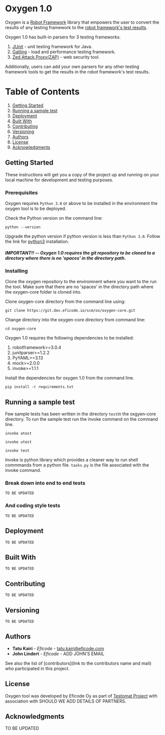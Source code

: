 # Oxygen 1.0

Oxygen is a [Robot Framework](https://robotframework.org/) library that empowers the user to convert the results of any testing framework to the [robot framework's test results](https://robotframework.org/robotframework/2.1.2/RobotFrameworkUserGuide.html#created-outputs). 

Oxygen 1.0 has built-in parsers for 3 testing frameworks. 

1. [JUnit](https://en.wikipedia.org/wiki/JUnit) - unit testing framework for Java.
2. [Gatling](https://en.wikipedia.org/wiki/Gatling_(software)) - load and performance testing framework.
3. [Zed Attack Proxy(ZAP)](https://www.zaproxy.org/) - web security tool. 

Additionally, users can add your own parsers for any other testing framework tools to get the results in the robot framework's test results. 

# Table of Contents
1. [Getting Started](#getting-started)
2. [Running a sample test](#running-the-tests)
3. [Deployment](#deployment)
4. [Built With](#built-with)
5. [Contributing](#contributing)
6. [Versioning](#versioning)
7. [Authors](#authors)
8. [License](#license)
9. [Acknowledgments](#acknowledgments)

## Getting Started

These instructions will get you a copy of the project up and running on your local machine for development and testing purposes.

### Prerequisites

Oxygen requires `Python 3.0` or above to be installed in the environment the oxygen tool is to be deployed. 

Check the Python version on the command line:
```
python --version
```

Upgrade the python version if python version is less than `Python 3.0`. Follow the link for [python3](https://realpython.com/installing-python/) installation.

##### IMPORTANT!! --  Oxygen 1.0 requires the git repository to be cloned to a directory where there is no 'spaces' in the directory path.

### Installing

Clone the oxygen repository to the enviromnent where you want to the run the tool. Make sure that there are no 'spaces' in the directory path where the oxygen-core folder is cloned into.

Clone oxygen-core directory from the command line using:

```
git clone https://git.dev.eficode.io/scm/ox/oxygen-core.git
```
Change directory into the oxygen-core directory from command line:
```
cd oxygen-core
```
Oxygen 1.0 requires the following dependencies to be installed: 

1. robotframework>=3.0.4
2. junitparser>=1.2.2
3. PyYAML>=3.13
4. mock>=2.0.0
5. invoke>=1.1.1

Install the dependencies for oxygen 1.0 from the command line. 

```
pip install -r requirements.txt
```

## Running a sample test

Few sample tests has been written in the directory `test`in the oxgyen-core directory. To run the sample test run the invoke command on the command line.

```
invoke atest
```
```
invoke utest
```
```
invoke test
```
Invoke is python library which provides a cleaner way to run shell commmands from a python file. `tasks.py` is the file associated with the invoke command. 

### Break down into end to end tests
```
TO BE UPDATED
```

### And coding style tests
```
TO BE UPDATED
```
## Deployment
```
TO BE UPDATED
```
## Built With
```
TO BE UPDATED
```
## Contributing
```
TO BE UPDATED
```
## Versioning
```
TO BE UPDATED
```
## Authors

* **Tatu Kairi** - *Eficode* - tatu.kairi@eficode.com 
* **John Lindert** - *Eficode* - ADD JOHN'S EMAIL


See also the list of [contributors](link to the contributors name and mail) who participated in this project.

## License

Oxygen tool  was developed by Eficode Oy as part of [Testomat Project](link) with association with SHOULD WE ADD DETAILS OF PARTNERS.

## Acknowledgments
TO BE UPDATED
```
